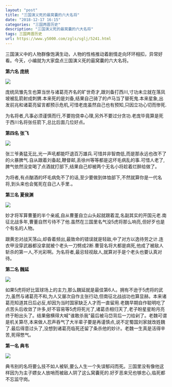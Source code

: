 ```yaml
---
layout: "post"
title: "三国演义死的最窝囊的六大名将"
date: "2018-12-17 16:15"
categories: "三国两晋历史"
description: "三国演义死的最窝囊的六大名将"
tags: 三国两晋历史
url: https://www.y5000.com/zgls/sglj/5241.html
---
```






三国演义中的人物群像饱满生动，人物的性格推动着剧情走向环环相扣，异常好看。今天，小编就为大家盘点三国演义死的最窝囊的六大名将。

**第六名 庞统**

![](https://img.y5000.com/uploads/allimg/161115/1J51322T-0.jpg)

庞统凤雏先生也算当世与诸葛亮齐名的旷世奇才,跟刘备打西川,寸功未立就在落凤坡被乱箭射成刺猬.本来死的是刘备,结果自己骑了的卢马当了替死鬼.本来星象,出发前兆和诸葛亮留言都预示危机,可惜老庞虽然自己也有预知,只因立功心切而惨死.

为名将者,凡事必须谨慎而行,不要抱侥幸心理,另外不要过分贪功.老庞毕竟算是死于西川名将张任箭下,总比后面几位好点。

**第四名 张飞**

![](https://img.y5000.com/uploads/allimg/161115/1J513E24-1.jpg)

张三爷勇猛无比,光一声吼都能吓退百万雄兵.可惜并非智商低,而是那永远也改不了的火暴脾气.自从跟着刘备起,鞭督邮,丢徐州等等都是这坏毛病乱的事.可惜人老了,脾气依然没变喝了点酒就打部下,结果自己却被两个无名小将趁着烂醉给做了。

为将者,有点酗酒的坏毛病免不了的话,至少要做到体恤部下,不然就算你是一代名将,到头来也会冤死在自己人手里.。

**第三名 夏侯渊**

![](https://img.y5000.com/uploads/allimg/161115/1J513B47-2.jpg)

妙才将军算曹董的半个亲戚,自从曹董自立山头起就跟着混,名副其实的开国元老.南征北战多年,曹董自然亏待不了他.虽然在三国里名气没5虎将那么响亮,但好歹也是个有名的人物。

跟黄忠对战天荡山,却昏着频出,最致命的错误就是轻敌,中了对方以逸待劳之计.连衣甲没穿武器都没拿就被个老头一刀劈成2断.曹营名将大都是病死,他成了被敌人斩杀的第一人,不光彩啊。为名将者,最忌轻视敌人,就算对手是个老头也要认真对待。

**第二名 魏延**

![](https://img.y5000.com/uploads/allimg/161115/1J5135407-3.jpg)

如果5虎将好比篮球场上的主力,那么魏延就是最佳第6人。拥有不逊于5虎将的武力,虽然与诸葛亮不和,为人又屡次自作主张行动,但南征北战战功也算显赫。本来诸葛亮知道其日后必反,却因为当时国家缺乏人才而一直留用.老魏早期自作聪明吃了点苦头后收敛了许多,好不容易等5虎将死光了,诸葛丞相归天了,老子盼星星盼月亮终于盼出头了。结果傲横得大喊"谁敢杀我"最后被马岱背后一刀给剁了。老魏可谓是机关算尽,本来做人忍声吞气了大半辈子要是再谨慎点,说不定蜀国刘家就改姓魏了.最后得意过头了,没想到诸葛亮临死还留了条杀他的妙计。老魏一生真是活得辛苦,死得憋气。

**第一名 典韦**

![](https://img.y5000.com/uploads/allimg/161115/1J5131G0-4.jpg)

典韦别的名将要么技不如人被斩,要么人生一个失误郁闷而死。三国里没有像他这样因为为主子嫖女人放哨而被敌人阴了这么窝囊死的.好歹恶来兄也够忠心,临死都不忘监守岗。
